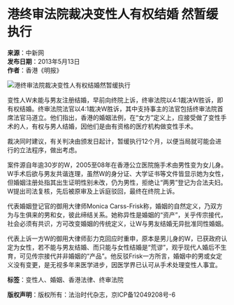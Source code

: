 # 港终审法院裁决变性人有权结婚 然暂缓执行

**来源**：中新网  
**发布日期**：2013年5月13日  
**作者**：香港《明报》

![港终审法院裁决变性人有权结婚然暂缓执行](http://news.xinhuanet.com/legal/2013-05/13/124704204_11n.jpg)  

变性人W未能与男友注册结婚，早前向终院上诉，终审法院以4:1裁决W胜诉，即有权结婚。终审法院法官以4:1裁决W胜诉，其中支持事主的法官包括终审法院首席法官马道立。他们指出，香港的婚姻法例，在“女方”定义上，应接受做了变性手术的人，有权与男人结婚，因他们是由有资格的医疗机构做变性手术。 

裁决同时建议，有关判决由颁发日起计，暂缓执行12个月，以便当局就可能会进行的立法程序，做出考虑。

案件源自年逾30岁的W，2005至08年在香港公立医院施手术由男性变为女儿身。W手术后欲与男友共谐连理，虽然W的身分证、大学证书等文件皆显示她为女性，但婚姻注册处指其出生证明性别未改，仍为男性，拒绝让“两男”登记为合法夫妇。W提出司法复核，先后被原审及上诉庭驳回，最终在终院上诉。

代表婚姻登记官的御用大律师Monica Carss-Frisk称，婚姻的自然定义，乃双方为与生俱来的男和女，彼此缔结关系。她称异性是婚姻的“资产”，关乎传宗接代，社会必须有共识，方可改变婚姻的传统定义，让W与男友结婚无异批准同性婚姻。

代表上诉一方W的御用大律师彭力克回应时重申，原本是男儿身的W，已获政府认定为女性，若不能与男友结婚、而只能与女性结婚是“荒谬”，观乎现代人婚后不生育，可见传宗接代并非婚姻的“产品”。他反驳Frisk一方所言，婚姻中的男或女定义没有变更，是无视多年来医学进步，因医学界已认可从手术处理变性人事宜。

**标签**：变性人、婚姻、香港法律、终审法院

**版权声明**：版权所有：法治时代杂志，京ICP备12049208号-6